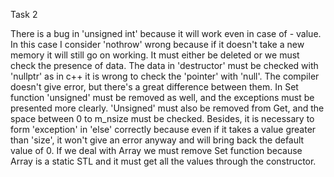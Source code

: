 Task 2

There is a bug in 'unsigned int' because it will work even in case of  - value. In this case I consider 'nothrow' wrong because if it doesn't take a new memory it will still go on working. It must either be deleted or we must check the presence of data. The data in 'destructor' must be checked with 'nullptr' as in c++ it is wrong to check the 'pointer' with 'null'. The compiler doesn't give error, but there's a great difference between them. In Set function 'unsigned' must be removed as well, and the exceptions must be presented more clearly. 'Unsigned' must also be removed from Get, and the space between 0 to m_nsize must be checked. Besides, it is necessary to form 'exception' in 'else' correctly because even if it takes a value greater than 'size', it won't give an error anyway and will bring back the default value of 0. 
If we deal with Array we must remove Set function because Array is a static STL and it must get all the values through the constructor.
